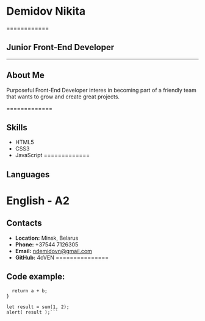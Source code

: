 # Demidov Nikita
============
## Junior Front-End Developer
-------------
## About Me

Purposeful Front-End Developer interes in becoming part of a friendly team that wants to grow and create great projects.

=============
## Skills

* HTML5
* CSS3
* JavaScript
=============
## Languages
English - A2
===========
## Contacts
* **Location:** Minsk, Belarus
* **Phone:** +37544 7126305
* **Email:** ndemidovn@gmail.com
* **GitHub:** 4oVEN
===============
## Code example:

```function sum(a, b) {
  return a + b;
}

let result = sum(1, 2);
alert( result );```
